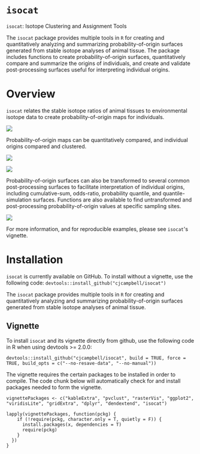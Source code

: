 # `isocat`
`isocat`: Isotope Clustering and Assignment Tools

The `isocat` package provides multiple tools in `R` for creating and quantitatively analyzing and summarizing probability-of-origin surfaces generated from stable isotope analyses of animal tissue. The package includes functions to create probability-of-origin surfaces, quantitatively compare and summarize the origins of individuals, and create and validate post-processing surfaces useful for interpreting individual origins.

# Overview

`isocat` relates the stable isotope ratios of animal tissues to environmental isotope data to create probability-of-origin maps for individuals.

![](https://raw.githubusercontent.com/cjcampbell/isocat/master/vignettes/isocat_files/figure-html/prob_of_orgin_surface-1.png)

Probability-of-origin maps can be quantitatively compared, and individual origins compared and clustered.

![](https://raw.githubusercontent.com/cjcampbell/isocat/master/vignettes/isocat_files/figure-html/cluster_cutting_code-1.png)

![](https://raw.githubusercontent.com/cjcampbell/isocat/master/vignettes/isocat_files/figure-html/summary_surface-1.png)

Probability-of-origin surfaces can also be transformed to several common post-processing surfaces to facilitate interpretation of individual origins, including cumulative-sum, odds-ratio, probability quantile, and quantile-simulation surfaces. Functions are also available to find untransformed and post-processing probability-of-origin values at specific sampling sites.

![](https://raw.githubusercontent.com/cjcampbell/isocat/master/vignettes/isocat_files/figure-html/eval_quantsim_surface-1.png)

For more information, and for reproducible examples, please see `isocat`'s vignette.

# Installation

`isocat` is currently available on GitHub. To install without a vignette, use the following code:
`devtools::install_github("cjcampbell/isocat")`

The `isocat` package provides multiple tools in `R` for creating and quantitatively analyzing and summarizing probability-of-origin surfaces generated from stable isotope analyses of animal tissue.

## Vignette

To install `isocat` and its vignette directly from github, use the following code in R when using devtools >= 2.0.0:

`devtools::install_github("cjcampbell/isocat", build = TRUE, force = TRUE, build_opts = c("--no-resave-data", "--no-manual"))`


The vignette requires the certain packages to be installed in order to compile. The code chunk below will automatically check for and install packages needed to form the vignette.

```
vignettePackages <- c("kableExtra", "pvclust", "rasterVis", "ggplot2", "viridisLite", "gridExtra", "dplyr", "dendextend", "isocat")

lapply(vignettePackages, function(pckg) {
    if (!require(pckg, character.only = T, quietly = F)) {
      install.packages(x, dependencies = T)
      require(pckg)
    }
  })
}
```
